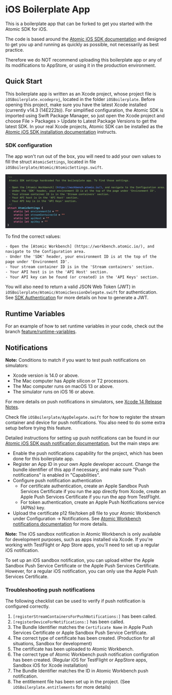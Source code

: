 # iOS Boilerplate App

This is a boilerplate app that can be forked to get you started with the Atomic SDK for iOS.

The code is based around the [Atomic iOS SDK documentation](https://documentation.atomic.io/sdks/ios) and designed to get you up and running as quickly as possible, not necessarily as best practice. 

Therefore we do NOT recommend uploading this boilerplate app or any of its modifications to AppStore, or using it in the production environment.

## Quick Start

This boilerplate app is written as an Xcode project, whose project file is `iOSBoilerplate.xcodeproj`, located in the folder `iOSBoilerplate`. Before opening this project, make sure you have the latest Xcode installed (currently v14.3 (14E222b)). For simplified configuration, the Atomic SDK is imported using Swift Package Manager, so just open the Xcode project and choose File > Packages > Update to Latest Package Versions to get the latest SDK. In your real Xcode projects, Atomic SDK can be installed as the [Atomic iOS SDK installation documentation](https://documentation.atomic.io/sdks/ios#installation) instructs.

### SDK configuration
The app won't run out of the box, you will need to add your own values to fill the struct `AtomicSettings`, located in file `iOSBoilerplate/Atomic/AtomicSettings.swift`.

![Atomic settings](AtomicSettings.png)

To find the correct values:

    - Open the [Atomic Workbench] (https://workbench.atomic.io/), and navigate to the Configuration area.
    - Under the 'SDK' header, your environment ID is at the top of the page under 'Environment ID'.
    - Your stream container ID is in the 'Stream containers' section.
    - Your API host is in the 'API Host' section.
    - Your API key can be found (or created) in the 'API Keys' section.

You will also need to return a valid JSON Web Token (JWT) in `iOSBoilerplate/Atomic/AtomicSessionDelegate.swift` for authentication. See [SDK Authentication](https://documentation.atomic.io/sdks/auth-SDK) for more details on how to generate a JWT.

## Runtime Variables

For an example of how to set runtime variables in your code, check out the branch [feature/runtime-variables](https://github.com/atomic-app/boilerplate-ios-sdk/tree/feature/runtime-variables).

## Notifications

**Note:** Conditions to match if you want to test push notifications on simulators:
 - Xcode version is 14.0 or above.
 - The Mac computer has Apple silicon or T2 processors.
 - The Mac computer runs on macOS 13 or above.
 - The simulator runs on iOS 16 or above.
 
 For more details on push notifications in simulators, see [Xcode 14 Release Notes](https://developer.apple.com/documentation/xcode-release-notes/xcode-14-release-notes).

Check file `iOSBoilerplate/AppDelegate.swift` for how to register the stream container and device for push notifications. You also need to do some extra setup before trying this feature.

Detailed instructions for setting up push notifications can be found in our [Atomic iOS SDK push notification documentation](https://documentation.atomic.io/sdks/ios#push-notifications), but the main steps are:

- Enable the push notifications capability for the project, which has been done for this boilerplate app.
- Register an App ID in your own Apple developer account. Change the bundle identifier of this app if necessary, and make sure "Push notifications" is enabled in "Capabilities".
- Configure push notification authentication
    - For certificate authentication, create an Apple Sandbox Push Services Certificate if you run the app directly from Xcode, create an Apple Push Services Certificate if you run the app from TestFlight.
    - For token authentication, create an Apple Push Notifications service (APNs) key. 
- Upload the certificate p12 file/token p8 file to your Atomic Workbench under Configuration -> Notifications. See [Atomic Workbench notifications documentation](https://documentation.atomic.io/workbench/configuration#notifications) for more details.

**Note:** 
The iOS sandbox notification in Atomic Workbench is only available for development purposes, such as apps installed via Xcode. If you're working with TestFlight or App Store apps, you'll need to set up a regular iOS notification. 

To set up an iOS sandbox notification, you can upload either the Apple Sandbox Push Service Certificate or the Apple Push Services Certificate. However, for a regular iOS notification, you can only use the Apple Push Services Certificate.

### Troubleshooting push notifications
The following checklist can be used to verify if push notification is configured correctly.
1. `[registerStreamContainersForPushNotifications:]` has been called.
2. `[registerDeviceForNotifications:]` has been called.
3. The Bundle Identifier matches the `Certificate Name` in Apple Push Services Certificate or Apple Sandbox Push Service Certificate.
4. The correct type of certificate has been created. (Production for all situations, Sandbox for development)
5. The certificate has been uploaded to Atomic Workbench.
6. The correct type of Atomic Workbench push notification configration has been created. (Regular iOS for TestFlight or AppStore apps, Sandbox iOS for Xcode installation)
7. The Bundle Identifier matches the ID in Atomic Workbench push notification.
8. The entitlement file has been set up in the project. (See `iOSBoilerplate.entitlements` for more details)

